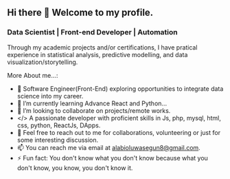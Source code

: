 ## Hi there 👋 Welcome to my profile.

### Data Scientist | Front-end Developer | Automation

Through my academic projects and/or certifications, I have pratical experience in statistical analysis, predictive modelling, and data visualization/storytelling.

<!-- **Mckings1/Mckings1** is a ✨ _special_ ✨ repository because its `README.md` (this file) appears on your GitHub profile. -->

More About me...:
- 🔭 Software Engineer(Front-End) exploring opportunities to integrate data science into my career.
- 🌱 I’m currently learning Advance React and Python...
- 👯 I’m looking to collaborate on projects/remote works.
- </> A passionate developer with proficient skills in Js, php, mysql, html, css, python, ReactJs, DApps.
- 💬 Feel free to reach out to me for collaborations, volunteering or just for some interesting discussion.
- 📫 You can reach me via email at alabioluwasegun8@gmail.com.
- ⚡ Fun fact: You don't know what you don't know because what you don't know, you know, you don't know it.
